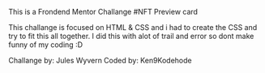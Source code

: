 This is a Frondend Mentor Challange #NFT Preview card

This challange is focused on HTML & CSS and i had to create the CSS and try to fit this all together.
I did this with alot of trail and error so dont make funny of my coding :D

Challange by: Jules Wyvern
Coded by: Ken9Kodehode
